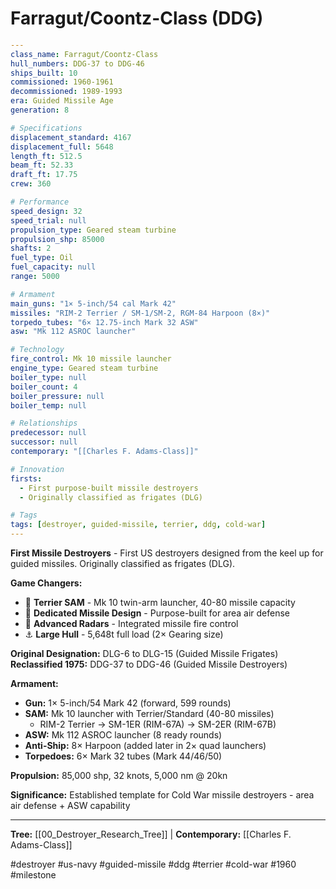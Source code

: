 # Farragut/Coontz-Class (DDG)

```yaml
---
class_name: Farragut/Coontz-Class
hull_numbers: DDG-37 to DDG-46
ships_built: 10
commissioned: 1960-1961
decommissioned: 1989-1993
era: Guided Missile Age
generation: 8

# Specifications
displacement_standard: 4167
displacement_full: 5648
length_ft: 512.5
beam_ft: 52.33
draft_ft: 17.75
crew: 360

# Performance
speed_design: 32
speed_trial: null
propulsion_type: Geared steam turbine
propulsion_shp: 85000
shafts: 2
fuel_type: Oil
fuel_capacity: null
range: 5000

# Armament
main_guns: "1× 5-inch/54 cal Mark 42"
missiles: "RIM-2 Terrier / SM-1/SM-2, RGM-84 Harpoon (8×)"
torpedo_tubes: "6× 12.75-inch Mark 32 ASW"
asw: "Mk 112 ASROC launcher"

# Technology
fire_control: Mk 10 missile launcher
engine_type: Geared steam turbine
boiler_type: null
boiler_count: 4
boiler_pressure: null
boiler_temp: null

# Relationships
predecessor: null
successor: null
contemporary: "[[Charles F. Adams-Class]]"

# Innovation
firsts:
  - First purpose-built missile destroyers
  - Originally classified as frigates (DLG)

# Tags
tags: [destroyer, guided-missile, terrier, ddg, cold-war]
---
```

**First Missile Destroyers** - First US destroyers designed from the keel up for guided missiles. Originally classified as frigates (DLG).

**Game Changers:**
- 🚀 **Terrier SAM** - Mk 10 twin-arm launcher, 40-80 missile capacity
- 🎯 **Dedicated Missile Design** - Purpose-built for area air defense
- 📡 **Advanced Radars** - Integrated missile fire control
- ⚓ **Large Hull** - 5,648t full load (2× Gearing size)

**Original Designation:** DLG-6 to DLG-15 (Guided Missile Frigates)
**Reclassified 1975:** DDG-37 to DDG-46 (Guided Missile Destroyers)

**Armament:**
- **Gun:** 1× 5-inch/54 Mark 42 (forward, 599 rounds)
- **SAM:** Mk 10 launcher with Terrier/Standard (40-80 missiles)
  - RIM-2 Terrier → SM-1ER (RIM-67A) → SM-2ER (RIM-67B)
- **ASW:** Mk 112 ASROC launcher (8 ready rounds)
- **Anti-Ship:** 8× Harpoon (added later in 2× quad launchers)
- **Torpedoes:** 6× Mark 32 tubes (Mark 44/46/50)

**Propulsion:** 85,000 shp, 32 knots, 5,000 nm @ 20kn

**Significance:** Established template for Cold War missile destroyers - area air defense + ASW capability

---
**Tree:** [[00_Destroyer_Research_Tree]] | **Contemporary:** [[Charles F. Adams-Class]]

#destroyer #us-navy #guided-missile #ddg #terrier #cold-war #1960 #milestone
